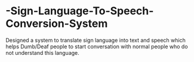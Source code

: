 # -Sign-Language-To-Speech-Conversion-System
Designed a system to translate sign language into text and speech which helps Dumb/Deaf people to start conversation with normal people who do not understand this language.
